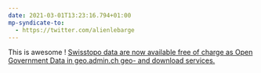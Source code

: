 ```yaml
---
date: 2021-03-01T13:23:16.794+01:00
mp-syndicate-to:
  - https://twitter.com/alienlebarge
---
```

This is awesome ! [Swisstopo data are now available free of charge as Open Government Data in geo.admin.ch geo- and download services.](https://www.geo.admin.ch/en/home.detail.news.html/geo-internet/news2021/news20210301.html)

